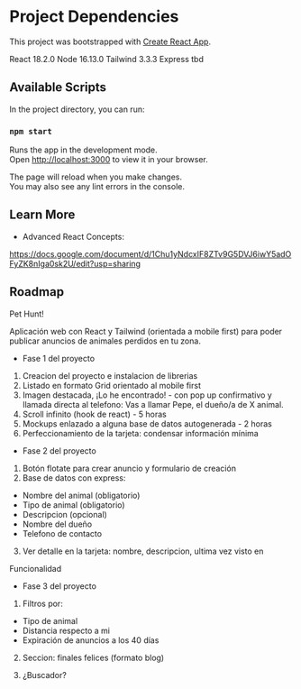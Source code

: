 # Project Dependencies

This project was bootstrapped with [Create React App](https://github.com/facebook/create-react-app).


React 18.2.0
Node 16.13.0
Tailwind 3.3.3
Express tbd


## Available Scripts

In the project directory, you can run:

### `npm start`

Runs the app in the development mode.\
Open [http://localhost:3000](http://localhost:3000) to view it in your browser.

The page will reload when you make changes.\
You may also see any lint errors in the console.


## Learn More

- Advanced React Concepts:

https://docs.google.com/document/d/1Chu1yNdcxIF8ZTv9G5DVJ6iwY5adOFyZK8nIga0sk2U/edit?usp=sharing


## Roadmap

Pet Hunt! 

Aplicación web con React y Tailwind (orientada a mobile first) para poder publicar anuncios de animales perdidos en tu zona.

- Fase 1 del proyecto

1. Creacion del proyecto e instalacion de librerias
2. Listado en formato Grid orientado al mobile first
3. Imagen destacada, ¡Lo he encontrado! - con pop up confirmativo y llamada directa al telefono: Vas a llamar Pepe, el dueño/a de X animal.
4. Scroll infinito (hook de react) - 5 horas
5. Mockups enlazado a alguna base de datos autogenerada - 2 horas
6. Perfeccionamiento de la tarjeta: condensar información mínima

- Fase 2 del proyecto

1. Botón flotate para crear anuncio y formulario de creación
2. Base de datos con express:
- Nombre del animal (obligatorio)
- Tipo de animal (obligatorio)
- Descripcion (opcional)
- Nombre del dueño
- Telefono de contacto
3. Ver detalle en la tarjeta: nombre, descripcion, ultima vez visto en


Funcionalidad 

- Fase 3 del proyecto

1. Filtros por:

- Tipo de animal
- Distancia respecto a mi
- Expiración de anuncios a los 40 días

2. Seccion: finales felices (formato blog)

3. ¿Buscador?
